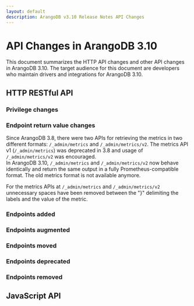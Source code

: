```yaml
---
layout: default
description: ArangoDB v3.10 Release Notes API Changes
---
```

API Changes in ArangoDB 3.10
============================

This document summarizes the HTTP API changes and other API changes in ArangoDB 3.10.
The target audience for this document are developers who maintain drivers and
integrations for ArangoDB 3.10.

## HTTP RESTful API

### Privilege changes

### Endpoint return value changes

Since ArangoDB 3.8, there were two APIs for retrieving the metrics in two different formats: `/_admin/metrics` and `/_admin/metrics/v2`. The metrics API v1 (`/_admin/metrics`) was deprecated in 3.8 and usage of `/_admin/metrics/v2` was encouraged.  
In ArangoDB 3.10, `/_admin/metrics` and `/_admin/metrics/v2` now behave identically and return the same output in a fully Prometheus-compatible format. The old metrics format is not available anymore.

For the metrics APIs at `/_admin/metrics` and `/_admin/metrics/v2` unnecessary spaces have been removed between the "}" delimiting the labels and the value of the metric.


### Endpoints added

### Endpoints augmented

### Endpoints moved

### Endpoints deprecated

### Endpoints removed

## JavaScript API
